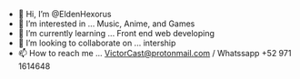 - 👋 Hi, I’m @EldenHexorus
- 👀 I’m interested in ... Music, Anime, and Games
- 🌱 I’m currently learning ... Front end web developing 
- 💞️ I’m looking to collaborate on ... intership
- 📫 How to reach me ... VictorCast@protonmail.com / Whatssapp +52 971 1614648 

<!---
EldenHexorus/EldenHexorus is a ✨ special ✨ repository because its `README.md` (this file) appears on your GitHub profile.
You can click the Preview link to take a look at your changes.
--->
